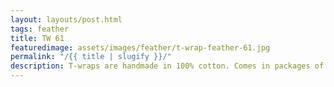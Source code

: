 ```yaml
---
layout: layouts/post.html
tags: feather
title: TW 61
featuredimage: assets/images/feather/t-wrap-feather-61.jpg
permalink: "/{{ title | slugify }}/"
description: T-wraps are handmade in 100% cotton. Comes in packages of 10 pieces of the same design. Probably the worlds best commercial for any Fun Park.
---
```

